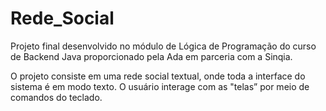 # Rede_Social
Projeto final desenvolvido no módulo de Lógica de Programação do curso de Backend Java proporcionado pela Ada em parceria com a Sinqia.

O projeto consiste em uma rede social textual, onde toda a interface do sistema é em modo texto. O usuário interage com as "telas” por meio de comandos do teclado. 
